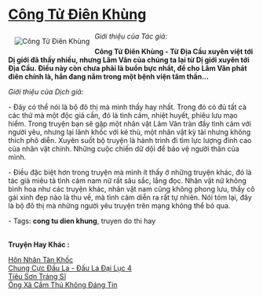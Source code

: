 <a href="https://utruyen.com/cong-tu-dien-khung/481/" title="Công Tử Điên Khùng"><h1>Công Tử Điên Khùng</h1></a><div style="display:table"><img align="right" style="float: left; padding: 10px;" src="https://utruyen.com/images/story/200x260/cong-tu-dien-khung.jpg" alt="Công Tử Điên Khùng"><i>Giới thiệu của Tác giả:</i><p></p><strong>Công Tử Điên Khùng - Từ Địa Cầu xuyên việt tới Dị giới đã thấy nhiều, nhưng Lâm Vân của chúng ta lại từ Dị giới xuyên tới Địa Cầu. Điều này còn chưa phải là buồn bực nhất, để cho Lâm Vân phát điên chính là, hắn đang nằm trong một bệnh viện tâm thần...</strong><p></p><i>Giới thiệu của Dịch giả:</i><p></p> - Đây có thể nói là bộ đô thị mà mình thấy hay nhất. Trong đó có đủ tất cà các thứ mà một độc giả cần, đó là tình cảm, nhiệt huyết, phiêu lưu mạo hiểm. Trong truyện bạn sẽ gặp một nhân vật Lâm Vân tràn đầy tình cảm với người yêu, nhưng lại lãnh khốc với kẻ thù, một nhân vật kỳ tài nhưng không thích phô diễn. Xuyên suốt bộ truyện là hành trình đi tìm lực lượng đỉnh cao của nhân vật chính. Những cuộc chiến dữ dội để bảo vệ người thân của mình. <p></p> - Điều đặc biệt hơn trong truyện mà mình ít thấy ở những truyện khác, đó là tác giả miêu tả tình cảm nam nữ rất sâu sắc, lắng đọc. Nhân vật nữ không bình hoa như các truyện khác, nhân vật nam cũng không phong lưu, thấy cô gái xinh đẹp nào là thu về, mà tình cảm diễn ra rất tự nhiên. Nói tóm lại, đây là bộ đô thị mà những người yêu truyện trên mạng không thể bỏ qua.<p></p> - Tags: <strong>cong tu dien khung</strong>, truyen do thi hay</div><p><br><b>Truyện Hay Khác :</b></p><a href="https://utruyen.com/hon-nhan-tan-khoc/17035/" alt="Hôn Nhân Tàn Khốc">Hôn Nhân Tàn Khốc</a><br/><a href="https://github.com/quanluxury/ngontinhhot/tree/master/truyenhay/18485/" alt="Chung Cực Đấu La - Đấu La Đại Lục 4">Chung Cực Đấu La - Đấu La Đại Lục 4</a><br/><a href="https://truyenngontinhay.wordpress.com/2019/10/03/tieu-son-trang-si/" alt="Tiêu Sơn Tráng Sĩ">Tiêu Sơn Tráng Sĩ</a><br/><a href="https://github.com/quanluxury/truyenhot/tree/master/truyenhay/17377/" alt="Ông Xã Cầm Thú Không Đáng Tin">Ông Xã Cầm Thú Không Đáng Tin</a><br/>